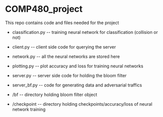 # COMP480_project
This repo contains code and files needed for the project

* classification.py -- training neural network for classification (collision or not)
* client.py -- client side code for querying the server
* network.py -- all the neural networks are stored here
* plotting.py -- plot accuracy and loss for training neural networks
* server.py -- server side code for holding the bloom filter
* server_bf.py -- code for generating data and adversarial traffics

* /bf -- directory holding bloom filter object
* /checkpoint -- directory holding checkpoints/accuracy/loss of neural network training
